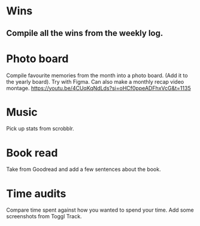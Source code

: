 # Wins
Compile all the wins from the weekly log.
- 
# Photo board
Compile favourite memories from the month into a photo board. (Add it to the yearly board). Try with Figma. Can also make a monthly recap video montage.
https://youtu.be/4CUqKqNdLds?si=oHCf0ppeADFhxVcG&t=1135
# Music
Pick up stats from scrobblr.
# Book read
Take from Goodread and add a few sentences about the book.
# Time audits
Compare time spent against how you wanted to spend your time. Add some screenshots from Toggl Track.